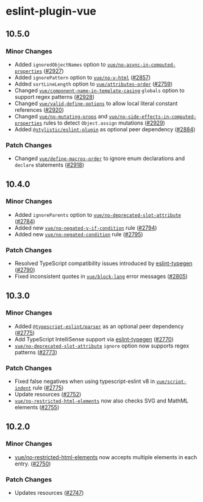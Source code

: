 # eslint-plugin-vue

## 10.5.0

### Minor Changes

- Added `ignoredObjectNames` option to [`vue/no-async-in-computed-properties`](https://eslint.vuejs.org/rules/no-async-in-computed-properties.html) ([#2927](https://github.com/vuejs/eslint-plugin-vue/pull/2927))
- Added `ignorePattern` option to [`vue/no-v-html`](https://eslint.vuejs.org/rules/no-v-html.html) ([#2857](https://github.com/vuejs/eslint-plugin-vue/pull/2857))
- Added `sortLineLength` option to [`vue/attributes-order`](https://eslint.vuejs.org/rules/attributes-order.html) ([#2759](https://github.com/vuejs/eslint-plugin-vue/pull/2759))
- Changed [`vue/component-name-in-template-casing`](https://eslint.vuejs.org/rules/component-name-in-template-casing.html) `globals` option to support regex patterns ([#2928](https://github.com/vuejs/eslint-plugin-vue/pull/2928))
- Changed [`vue/valid-define-options`](https://eslint.vuejs.org/rules/valid-define-options.html) to allow local literal constant references ([#2920](https://github.com/vuejs/eslint-plugin-vue/pull/2920))
- Changed [`vue/no-mutating-props`](https://eslint.vuejs.org/rules/no-mutating-props.html) and [`vue/no-side-effects-in-computed-properties`](https://eslint.vuejs.org/rules/no-side-effects-in-computed-properties.html) rules to detect `Object.assign` mutations ([#2929](https://github.com/vuejs/eslint-plugin-vue/pull/2929))
- Added [`@stylistic/eslint-plugin`](https://eslint.style/) as optional peer dependency ([#2884](https://github.com/vuejs/eslint-plugin-vue/pull/2884))

### Patch Changes

- Changed [`vue/define-macros-order`](https://eslint.vuejs.org/rules/define-macros-order.html) to ignore enum declarations and `declare` statements ([#2918](https://github.com/vuejs/eslint-plugin-vue/pull/2918))

## 10.4.0

### Minor Changes

- Added `ignoreParents` option to [`vue/no-deprecated-slot-attribute`](https://eslint.vuejs.org/rules/no-deprecated-slot-attribute.html) ([#2784](https://github.com/vuejs/eslint-plugin-vue/pull/2784))
- Added new [`vue/no-negated-v-if-condition`](https://eslint.vuejs.org/rules/no-negated-v-if-condition.html) rule ([#2794](https://github.com/vuejs/eslint-plugin-vue/pull/2794))
- Added new [`vue/no-negated-condition`](https://eslint.vuejs.org/rules/no-negated-condition.html) rule ([#2795](https://github.com/vuejs/eslint-plugin-vue/pull/2795))

### Patch Changes

- Resolved TypeScript compatibility issues introduced by [eslint-typegen](https://github.com/antfu/eslint-typegen) ([#2790](https://github.com/vuejs/eslint-plugin-vue/pull/2790))
- Fixed inconsistent quotes in [`vue/block-lang`](https://eslint.vuejs.org/rules/block-lang.html) error messages ([#2805](https://github.com/vuejs/eslint-plugin-vue/pull/2805))

## 10.3.0

### Minor Changes

- Added [`@typescript-eslint/parser`](https://typescript-eslint.io/packages/parser) as an optional peer dependency ([#2775](https://github.com/vuejs/eslint-plugin-vue/pull/2775))
- Add TypeScript IntelliSense support via [eslint-typegen](https://github.com/antfu/eslint-typegen) ([#2770](https://github.com/vuejs/eslint-plugin-vue/pull/2770))
- [`vue/no-deprecated-slot-attribute`](https://eslint.vuejs.org/rules/no-deprecated-slot-attribute.html) `ignore` option now supports regex patterns ([#2773](https://github.com/vuejs/eslint-plugin-vue/pull/2773))

### Patch Changes

- Fixed false negatives when using typescript-eslint v8 in [`vue/script-indent`](https://eslint.vuejs.org/rules/script-indent.html) rule ([#2775](https://github.com/vuejs/eslint-plugin-vue/pull/2775))
- Update resources ([#2752](https://github.com/vuejs/eslint-plugin-vue/pull/2752))
- [`vue/no-restricted-html-elements`](https://eslint.vuejs.org/rules/no-restricted-html-elements.html) now also checks SVG and MathML elements ([#2755](https://github.com/vuejs/eslint-plugin-vue/pull/2755))

## 10.2.0

### Minor Changes

- [vue/no-restricted-html-elements](https://eslint.vuejs.org/rules/no-restricted-html-elements.html) now accepts multiple elements in each entry. ([#2750](https://github.com/vuejs/eslint-plugin-vue/pull/2750))

### Patch Changes

- Updates resources ([#2747](https://github.com/vuejs/eslint-plugin-vue/pull/2747))
